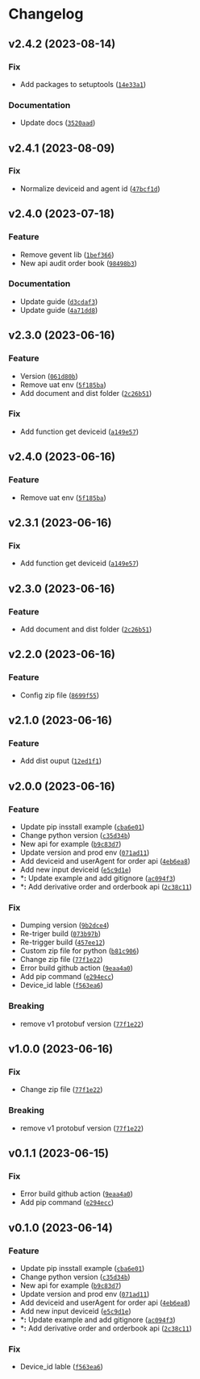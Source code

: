 # Changelog

<!--next-version-placeholder-->

## v2.4.2 (2023-08-14)

### Fix

* Add packages to setuptools ([`14e33a1`](https://github.com/SSI-Securities-Corporation/python-fctrading/commit/14e33a1f22353362de6d0202dd364d2f8accf97d))

### Documentation

* Update docs ([`3520aad`](https://github.com/SSI-Securities-Corporation/python-fctrading/commit/3520aad7ea3e5837cc369554e244016eba440b02))

## v2.4.1 (2023-08-09)

### Fix

* Normalize deviceid and agent id ([`47bcf1d`](https://github.com/SSI-Securities-Corporation/python-fctrading/commit/47bcf1db1596d201898b7fb58ab3441183b82d59))

## v2.4.0 (2023-07-18)

### Feature

* Remove gevent lib ([`1bef366`](https://github.com/SSI-Securities-Corporation/python-fctrading/commit/1bef366ef21d29d346cb48e5bcb05e939a83a0d7))
* New api audit order book ([`98498b3`](https://github.com/SSI-Securities-Corporation/python-fctrading/commit/98498b3b7915251e084852ec21666162603c6fbb))

### Documentation

* Update guide ([`d3cdaf3`](https://github.com/SSI-Securities-Corporation/python-fctrading/commit/d3cdaf3c0759e6200dd4cfd97d6f89d17e08294e))
* Update guide ([`4a71dd8`](https://github.com/SSI-Securities-Corporation/python-fctrading/commit/4a71dd875a617593b1a8a5501a9405bf7f668c04))

## v2.3.0 (2023-06-16)

### Feature

* Version ([`061d80b`](https://github.com/SSI-Securities-Corporation/python-fctrading/commit/061d80bf1471c9360e5562631c030c8699ef5553))
* Remove uat env ([`5f185ba`](https://github.com/SSI-Securities-Corporation/python-fctrading/commit/5f185badfff5eb74a2ae286a88b4e49399e80078))
* Add document and dist folder ([`2c26b51`](https://github.com/SSI-Securities-Corporation/python-fctrading/commit/2c26b516a0ab1c8babb86f2d276b6b89722e2fef))

### Fix

* Add function get deviceid ([`a149e57`](https://github.com/SSI-Securities-Corporation/python-fctrading/commit/a149e57adcf3993121c2507584060e118f3581e9))

## v2.4.0 (2023-06-16)

### Feature

* Remove uat env ([`5f185ba`](https://github.com/SSI-Securities-Corporation/python-fctrading/commit/5f185badfff5eb74a2ae286a88b4e49399e80078))

## v2.3.1 (2023-06-16)

### Fix

* Add function get deviceid ([`a149e57`](https://github.com/SSI-Securities-Corporation/python-fctrading/commit/a149e57adcf3993121c2507584060e118f3581e9))

## v2.3.0 (2023-06-16)

### Feature

* Add document and dist folder ([`2c26b51`](https://github.com/SSI-Securities-Corporation/python-fctrading/commit/2c26b516a0ab1c8babb86f2d276b6b89722e2fef))

## v2.2.0 (2023-06-16)

### Feature

* Config zip file ([`8699f55`](https://github.com/SSI-Securities-Corporation/python-fctrading/commit/8699f55b32085c33de083cef5f175f8bee938c13))

## v2.1.0 (2023-06-16)

### Feature

* Add dist ouput ([`12ed1f1`](https://github.com/SSI-Securities-Corporation/python-fctrading/commit/12ed1f1d406e64debf0c5f62a83bdd7965841d4d))

## v2.0.0 (2023-06-16)

### Feature

* Update pip insstall example ([`cba6e01`](https://github.com/SSI-Securities-Corporation/python-fctrading/commit/cba6e014e594a77a7f7ef18e730b7959d5ac08ba))
* Change python version ([`c35d34b`](https://github.com/SSI-Securities-Corporation/python-fctrading/commit/c35d34bf76fa6913cce6d250ff92e703a7cd0609))
* New api for example ([`b9c83d7`](https://github.com/SSI-Securities-Corporation/python-fctrading/commit/b9c83d7222efe448763d4e76f99676477feb0d6b))
* Update version and prod env ([`071ad11`](https://github.com/SSI-Securities-Corporation/python-fctrading/commit/071ad1146a7e3f0ab1f431c88a9e065f10a47aeb))
* Add deviceid and userAgent for order api ([`4eb6ea8`](https://github.com/SSI-Securities-Corporation/python-fctrading/commit/4eb6ea897aa8fd9b753407b0e2291f6bf027b9c9))
* Add new input deviceid ([`e5c9d1e`](https://github.com/SSI-Securities-Corporation/python-fctrading/commit/e5c9d1e9b83e4a74aecd264b05e9ff012481693e))
* ***:** Update example and add gitignore ([`ac094f3`](https://github.com/SSI-Securities-Corporation/python-fctrading/commit/ac094f312c6bf995f43ff7ff3dee8194f1112e17))
* ***:** Add derivative order and orderbook api ([`2c38c11`](https://github.com/SSI-Securities-Corporation/python-fctrading/commit/2c38c11543dbd0e58a6c9faedf7801bd673948b0))

### Fix

* Dumping version ([`9b2dce4`](https://github.com/SSI-Securities-Corporation/python-fctrading/commit/9b2dce4d335f8771e1e31ea9913c6dd646fa0b4b))
* Re-triger build ([`073b97b`](https://github.com/SSI-Securities-Corporation/python-fctrading/commit/073b97b120eb3eab745bfd25e0d93263da29a356))
* Re-trigger build ([`457ee12`](https://github.com/SSI-Securities-Corporation/python-fctrading/commit/457ee1231530828a360a044391170a21e17ac396))
* Custom zip file for python ([`b81c906`](https://github.com/SSI-Securities-Corporation/python-fctrading/commit/b81c906ce3ed84af5bc46a224ac0369bd37fc922))
* Change zip file ([`77f1e22`](https://github.com/SSI-Securities-Corporation/python-fctrading/commit/77f1e22c7254ce4a4fedb7071143c7c4fccd7a1f))
* Error build github action ([`9eaa4a0`](https://github.com/SSI-Securities-Corporation/python-fctrading/commit/9eaa4a079191f7abc296a2b6c01488b8c4772a00))
* Add pip command ([`e294ecc`](https://github.com/SSI-Securities-Corporation/python-fctrading/commit/e294eccca5cf42d0b455263a54db1f64ef821910))
* Device_id lable ([`f563ea6`](https://github.com/SSI-Securities-Corporation/python-fctrading/commit/f563ea6e9dae955226edae654f53985ada794316))

### Breaking

* remove v1 protobuf version ([`77f1e22`](https://github.com/SSI-Securities-Corporation/python-fctrading/commit/77f1e22c7254ce4a4fedb7071143c7c4fccd7a1f))

## v1.0.0 (2023-06-16)

### Fix

* Change zip file ([`77f1e22`](https://github.com/SSI-Securities-Corporation/python-fctrading/commit/77f1e22c7254ce4a4fedb7071143c7c4fccd7a1f))

### Breaking

* remove v1 protobuf version ([`77f1e22`](https://github.com/SSI-Securities-Corporation/python-fctrading/commit/77f1e22c7254ce4a4fedb7071143c7c4fccd7a1f))

## v0.1.1 (2023-06-15)

### Fix

* Error build github action ([`9eaa4a0`](https://github.com/SSI-Securities-Corporation/python-fctrading/commit/9eaa4a079191f7abc296a2b6c01488b8c4772a00))
* Add pip command ([`e294ecc`](https://github.com/SSI-Securities-Corporation/python-fctrading/commit/e294eccca5cf42d0b455263a54db1f64ef821910))

## v0.1.0 (2023-06-14)

### Feature

* Update pip insstall example ([`cba6e01`](https://github.com/SSI-Securities-Corporation/python-fctrading/commit/cba6e014e594a77a7f7ef18e730b7959d5ac08ba))
* Change python version ([`c35d34b`](https://github.com/SSI-Securities-Corporation/python-fctrading/commit/c35d34bf76fa6913cce6d250ff92e703a7cd0609))
* New api for example ([`b9c83d7`](https://github.com/SSI-Securities-Corporation/python-fctrading/commit/b9c83d7222efe448763d4e76f99676477feb0d6b))
* Update version and prod env ([`071ad11`](https://github.com/SSI-Securities-Corporation/python-fctrading/commit/071ad1146a7e3f0ab1f431c88a9e065f10a47aeb))
* Add deviceid and userAgent for order api ([`4eb6ea8`](https://github.com/SSI-Securities-Corporation/python-fctrading/commit/4eb6ea897aa8fd9b753407b0e2291f6bf027b9c9))
* Add new input deviceid ([`e5c9d1e`](https://github.com/SSI-Securities-Corporation/python-fctrading/commit/e5c9d1e9b83e4a74aecd264b05e9ff012481693e))
* ***:** Update example and add gitignore ([`ac094f3`](https://github.com/SSI-Securities-Corporation/python-fctrading/commit/ac094f312c6bf995f43ff7ff3dee8194f1112e17))
* ***:** Add derivative order and orderbook api ([`2c38c11`](https://github.com/SSI-Securities-Corporation/python-fctrading/commit/2c38c11543dbd0e58a6c9faedf7801bd673948b0))

### Fix

* Device_id lable ([`f563ea6`](https://github.com/SSI-Securities-Corporation/python-fctrading/commit/f563ea6e9dae955226edae654f53985ada794316))
